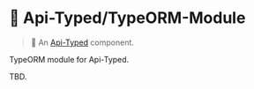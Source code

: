 # 💾 Api-Typed/TypeORM-Module

> 🥣 An [Api-Typed](https://github.com/api-typed/framework) component.

TypeORM module for Api-Typed.

TBD.
